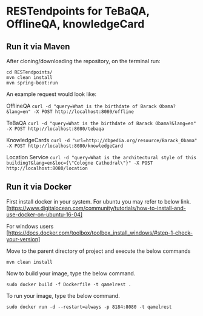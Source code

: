 # RESTendpoints for TeBaQA, OfflineQA, knowledgeCard

## Run it via Maven
After cloning/downloading the repository, on the terminal run: 
``` 
cd RESTendpoints/ 
mvn clean install 
mvn spring-boot:run
```

An example request would look like: 

OfflineQA
``` curl -d "query=What is the birthdate of Barack Obama?&lang=en" -X POST http://localhost:8080/offline ```

TeBaQA
``` curl -d "query=What is the birthdate of Barack Obama?&lang=en" -X POST http://localhost:8080/tebaqa ```

KnowledgeCards
``` curl -d "url=http://dbpedia.org/resource/Barack_Obama" -X POST http://localhost:8080/knowledgeCard ```

Location Service
``` curl -d "query=What is the architectural style of this building?&lang=en&loc={\"Cologne Cathedral\"}" -X POST http://localhost:8080/location ```



## Run it via Docker
First install docker in your system. For ubuntu you may refer to below link. [https://www.digitalocean.com/community/tutorials/how-to-install-and-use-docker-on-ubuntu-16-04]

For windows users [https://docs.docker.com/toolbox/toolbox_install_windows/#step-1-check-your-version]

Move to the parent directory of project and execute the below commands

```
mvn clean install
```
Now to build your image, type the below command.

```
sudo docker build -f Dockerfile -t qamelrest .
```
To run your image, type the below command.
```
sudo docker run -d --restart=always -p 8184:8080 -t qamelrest
```
